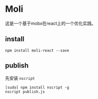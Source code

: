 # Moli
这是一个基于mobx在react上的一个优化实践。

## install

```
npm install moli-react --save
```




## publish

先安装 `nscript`

```
[sudo] npm install nscript -g
nscript publish.js
```




